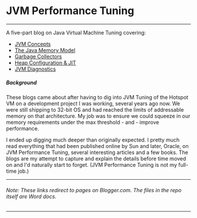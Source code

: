 # JVM Performance Tuning


***

A five-part blog on Java Virtual Machine Tuning covering:

+ [JVM Concepts](https://donnachaforde.blogspot.com/2015/09/jvm-performance-tuning-part-i-jvm.html)
+ [The Java Memory Model](https://donnachaforde.blogspot.com/2015/10/jvm-performance-tuning-part-ii-java.html)
+ [Garbage Collectors](https://donnachaforde.blogspot.com/2015/11/jvm-performance-tuning-part-iii-garbage.html)
+ [Heap Configuration & JIT](https://donnachaforde.blogspot.com/2016/03/jvm-performance-tuning-part-iv-heap.html)
+ [JVM Diagnostics](https://donnachaforde.blogspot.com/2017/02/jvm-performance-tuning-part-v-jvm.html)

##### Background
These blogs came about after having to dig into JVM Tuning of the Hotspot VM on a development project I was working, several years ago now. We were still shipping to 32-bit OS and had reached the limits of addressable memory on that architecture. My job was to ensure we could squeeze in our memory requirements under the max threshold - and - improve performance. 

I ended up digging much deeper than originally expected. I pretty much read everything that had been published online by Sun and later, Oracle, on JVM Performance Tuning, several interesting articles and a few books. The blogs are my attempt to capture and explain the details before time moved on and I'd naturally start to forget. (JVM Performance Tuning is not my full-time job.)


***
###### Note: These links redirect to pages on Blogger.com. The files in the repo itself are Word docs. 
***


